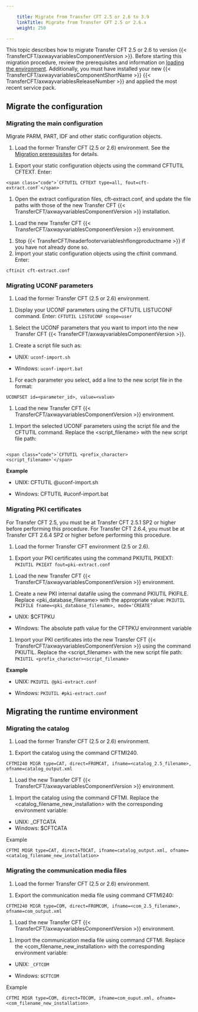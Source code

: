 ```yaml
---

    title: Migrate from Transfer CFT 2.5 or 2.6 to 3.9
    linkTitle: Migrate from Transfer CFT 2.5 or 2.6.x
    weight: 250

---
```

This topic describes how to migrate Transfer CFT 2.5 or 2.6 to version {{< TransferCFT/axwayvariablesComponentVersion  >}}. Before starting this migration procedure, review the prerequisites and information on [loading the environment](../../../../unix_install_start_here/upgrade_start_here/load_the_environment). Additionally, you must have installed your new {{< TransferCFT/axwayvariablesComponentShortName  >}} {{< TransferCFT/axwayvariablesReleaseNumber  >}} and applied the most recent service pack.

## Migrate the configuration

### Migrating the main configuration

Migrate PARM, PART, IDF and other static configuration objects.

1. Load the former Transfer CFT (2.5 or 2.6) environment. See the <a href="../../../../unix_install_start_here/upgrade_start_here/load_the_environment" class="MCXref xref">Migration prerequisites</a> for details.

<!-- -->

1. Export your static configuration objects using the command CFTUTIL CFTEXT. Enter:

```
<span class="code">`CFTUTIL CFTEXT type=all, fout=cft-extract.conf`</span>
```

1. Open the extract configuration files, cft-extract.conf, and update the file paths with those of the new Transfer CFT {{< TransferCFT/axwayvariablesComponentVersion >}} installation.

<!-- -->

1. Load the new Transfer CFT {{< TransferCFT/axwayvariablesComponentVersion >}} environment.

<!-- -->

1. Stop {{< TransferCFT/headerfootervariableshflongproductname >}} if you have not already done so.
1. Import your static configuration objects using the cftinit command.  
    Enter:

```
cftinit cft-extract.conf
```

### Migrating UCONF parameters

1. Load the former Transfer CFT (2.5 or 2.6) environment.

<!-- -->

1. Display your UCONF parameters using the CFTUTIL LISTUCONF command. Enter: <span class="code">`CFTUTIL LISTUCONF scope=user`</span>

<!-- -->

1. Select the UCONF parameters that you want to import into the new Transfer CFT {{< TransferCFT/axwayvariablesComponentVersion >}}.

<!-- -->

1. Create a script file such as:

- UNIX: <span class="code">`uconf-import.sh`</span>

- Windows: <span class="code">`uconf-import.bat`</span>

1. For each parameter you select, add a line to the new script file in the format:

```
UCONFSET id=<parameter_id>, value=<value>
```

1. Load the new Transfer CFT {{< TransferCFT/axwayvariablesComponentVersion >}} environment.

<!-- -->

1. Import the selected UCONF parameters using the script file and the CFTUTIL command. Replace the &lt;script\_filename> with the new script file path:

```

<span class="code">`CFTUTIL <prefix_character><script_filename>`</span>

```

****Example****

- UNIX: CFTUTIL @uconf-import.sh

<!-- -->

- Windows: CFTUTIL #uconf-import.bat

### Migrating PKI certificates

For Transfer CFT 2.5, you must be at Transfer CFT 2.5.1 SP2 or higher before performing this procedure. For Transfer CFT 2.6.4, you must be at Transfer CFT 2.6.4 SP2 or higher before performing this procedure.

1. Load the former Transfer CFT environment (2.5 or 2.6).

<!-- -->

1. Export your PKI certificates using the command PKIUTIL PKIEXT: <span class="code">`PKIUTIL PKIEXT fout=pki-extract.conf`</span>

<!-- -->

1. Load the new Transfer CFT {{< TransferCFT/axwayvariablesComponentVersion >}} environment.

<!-- -->

1. Create a new PKI internal datafile using the command PKIUTIL PKIFILE. Replace &lt;pki\_database\_filename> with the appropriate value: <span class="code">`PKIUTIL PKIFILE fname=<pki_database_filename>, mode='CREATE’`</span>

- UNIX: $CFTPKU

- Windows: The absolute path value for the CFTPKU environment variable

1. Import your PKI certificates into the new Transfer CFT {{< TransferCFT/axwayvariablesComponentVersion >}} using the command PKIUTIL. Replace the &lt;script\_filename> with the new script file path: <span class="code">`PKIUTIL <prefix_character><script_filename>`</span>

****Example****

- UNIX: <span class="code">`PKIUTIL @pki-extract.conf`</span>

<!-- -->

- Windows: <span class="code">`PKIUTIL #pki-extract.conf`</span>

## Migrating the runtime environment

### Migrating the catalog

1. Load the former Transfer CFT (2.5 or 2.6) environment.

<!-- -->

1. Export the catalog using the command CFTMI240.

```
CFTMI240 MIGR type=CAT, direct=FROMCAT, ifname=<catalog_2.5_filename>, ofname=catalog_output.xml
```

1. Load the new Transfer CFT {{< TransferCFT/axwayvariablesComponentVersion >}} environment.

<!-- -->

1. Import the catalog using the command CFTMI. Replace the &lt;catalog\_filename\_new\_installation> with the corresponding environment variable:

- UNIX: \_CFTCATA
- Windows: $CFTCATA

<span class="autonumber"></span>Example

```
CFTMI MIGR type=CAT, direct=TOCAT, ifname=catalog_output.xml, ofname=<catalog_filename_new_installation>
```

### Migrating the communication media files

1. Load the former Transfer CFT (2.5 or 2.6) environment.

<!-- -->

1. Export the communication media file using command CFTMI240:

```
CFTMI240 MIGR type=COM, direct=FROMCOM, ifname=<com_2.5_filename>, ofname=com_output.xml
```

1. Load the new Transfer CFT {{< TransferCFT/axwayvariablesComponentVersion >}} environment.

<!-- -->

1. Import the communication media file using command CFTMI. Replace the &lt;com\_filename\_new\_installation> with the corresponding environment variable:

- UNIX: <span class="code">`_CFTCOM`</span>

<!-- -->

- Windows: <span class="code">`$CFTCOM`</span>

<span class="autonumber"></span>Example

```
CFTMI MIGR type=COM, direct=TOCOM, ifname=com_ouput.xml, ofname=<com_filename_new_installation>
```
